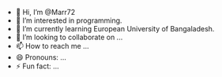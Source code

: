 - 👋 Hi, I’m @Marr72
- 👀 I’m interested in programming.
- 🌱 I’m currently learning European University of Bangaladesh.
- 💞️ I’m looking to collaborate on ...
- 📫 How to reach me ...
- 😄 Pronouns: ...
- ⚡ Fun fact: ...

<!---
Marr72/Marr72 is a ✨ special ✨ repository because its `README.md` (this file) appears on your GitHub profile.
You can click the Preview link to take a look at your changes.
--->
